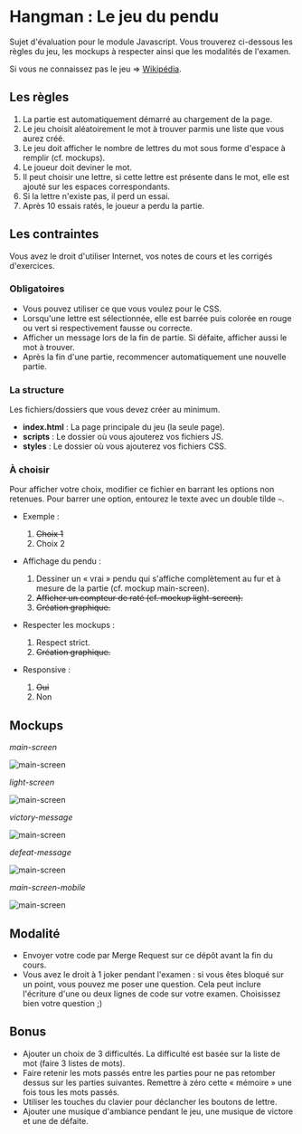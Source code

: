 Hangman : Le jeu du pendu
=========================

Sujet d'évaluation pour le module Javascript. Vous trouverez ci-dessous les règles du jeu, les mockups à respecter ainsi
que les modalités de l'examen.

Si vous ne connaissez pas le jeu => [Wikipédia](https://fr.wikipedia.org/wiki/Jeu_du_pendu).

## Les règles

1. La partie est automatiquement démarré au chargement de la page.
2. Le jeu choisit aléatoirement le mot à trouver parmis une liste que vous aurez créé.
3. Le jeu doit afficher le nombre de lettres du mot sous forme d'espace à remplir (cf. mockups).
4. Le joueur doit deviner le mot.
5. Il peut choisir une lettre, si cette lettre est présente dans le mot, elle est ajouté sur les espaces correspondants.
6. Si la lettre n'existe pas, il perd un essai.
7. Après 10 essais ratés, le joueur a perdu la partie.

## Les contraintes

Vous avez le droit d'utiliser Internet, vos notes de cours et les corrigés d'exercices.

### Obligatoires

- Vous pouvez utiliser ce que vous voulez pour le CSS.
- Lorsqu'une lettre est sélectionnée, elle est barrée puis colorée en rouge ou vert si respectivement fausse ou correcte.
- Afficher un message lors de la fin de partie. Si défaite, afficher aussi le mot à trouver.
- Après la fin d'une partie, recommencer automatiquement une nouvelle partie.

### La structure

Les fichiers/dossiers que vous devez créer au minimum.

- **index.html** : La page principale du jeu (la seule page).
- **scripts** : Le dossier où vous ajouterez vos fichiers JS.
- **styles** : Le dossier où vous ajouterez vos fichiers CSS.

### À choisir

Pour afficher votre choix, modifier ce fichier en barrant les options non retenues. Pour barrer une option, entourez le texte
avec un double tilde `~`.

- Exemple :
    1. ~~Choix 1~~
    2. Choix 2

- Affichage du pendu :
    1. Dessiner un « vrai » pendu qui s'affiche complètement au fur et à mesure de la partie (cf. mockup main-screen).
    2. ~~Afficher un compteur de raté (cf. mockup light-screen).~~
    3. ~~Création graphique.~~

- Respecter les mockups :
    1. Respect strict.
    2. ~~Création graphique.~~

- Responsive :
    1. ~~Oui~~
    2. Non

## Mockups

*main-screen*

![main-screen](mockups/main-screen.png)

*light-screen*

![main-screen](mockups/light-screen.png)

*victory-message*

![main-screen](mockups/victory-message.png)

*defeat-message*

![main-screen](mockups/defeat-message.png)

*main-screen-mobile*

![main-screen](mockups/main-screen-mobile.png)

## Modalité

- Envoyer votre code par Merge Request sur ce dépôt avant la fin du cours.
- Vous avez le droit à 1 joker pendant l'examen : si vous êtes bloqué sur un point, vous pouvez me poser une question.
Cela peut inclure l'écriture d'une ou deux lignes de code sur votre examen. Choisissez bien votre question ;)

## Bonus

- Ajouter un choix de 3 difficultés. La difficulté est basée sur la liste de mot (faire 3 listes de mots).
- Faire retenir les mots passés entre les parties pour ne pas retomber dessus sur les parties suivantes. Remettre à zéro
cette « mémoire » une fois tous les mots passés.
- Utiliser les touches du clavier pour déclancher les boutons de lettre.
- Ajouter une musique d'ambiance pendant le jeu, une musique de victore et une de défaite.
